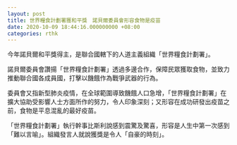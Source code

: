 ```yaml
---
layout: post
title: 世界糧食計劃署獲和平獎　諾貝爾委員會形容食物是疫苗
date: 2020-10-09 18:44:16.000000000 +08:00
categories: rthk
---
```


今年諾貝爾和平獎得主，是聯合國轄下的人道主義組織「世界糧食計劃署」。

諾貝爾委員會讚揚「世界糧食計劃署」透過多邊合作，保障民眾獲取食物，並致力推動聯合國各成員國，打擊以饑餓作為戰爭武器的行為。

委員會又指新型肺炎疫情，在全球範圍導致饑餓人口急增，「世界糧食計劃署」在擴大協助受影響人士方面所作的努力，令人印象深刻；又形容在成功研發出疫苗之前，食物是平息混亂的最好疫苗。

「世界糧食計劃署」執行幹事比斯利說感到震驚及驚喜，形容是人生中第一次感到「難以言喻」。組織發言人就說獲獎是令人「自豪的時刻」。
